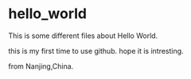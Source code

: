 # hello_world

This is some different files about Hello World.


this is my first time to use github.
hope it is intresting.


from Nanjing,China.

